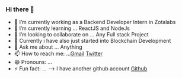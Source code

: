 ### Hi there 👋

- 🔭 I’m currently working as a Backend Developer Intern in Zotalabs
- 🌱 I’m currently learning ... ReactJS and NodeJs
- 👯 I’m looking to collaborate on ... Any Full stack Project
- 🤔 Currently i have also just started into Blockchain Development
- 💬 Ask me about ... Anything
- 📫 How to reach me: ...[Gmail](atoppo267@gmail.com) [Twitter](https://twitter.com/toppo__avinash)
- 😄 Pronouns: ...
- ⚡ Fun fact: ...
-->  I have another github account [Github](https://github.com/hiithisisavinash)
